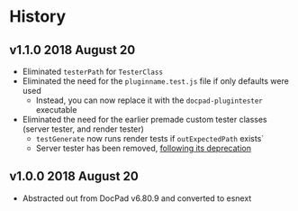 # History

## v1.1.0 2018 August 20
- Eliminated `testerPath` for `TesterClass`
- Eliminated the need for the `pluginname.test.js` file if only defaults were used
    - Instead, you can now replace it with the `docpad-plugintester` executable
- Eliminated the need for the earlier premade custom tester classes (server tester, and render tester)
    - `testGenerate` now runs render tests if `outExpectedPath` exists`
    - Server tester has been removed, [following its deprecation](https://github.com/docpad/docpad/issues/1081)

## v1.0.0 2018 August 20
- Abstracted out from DocPad v6.80.9 and converted to esnext
